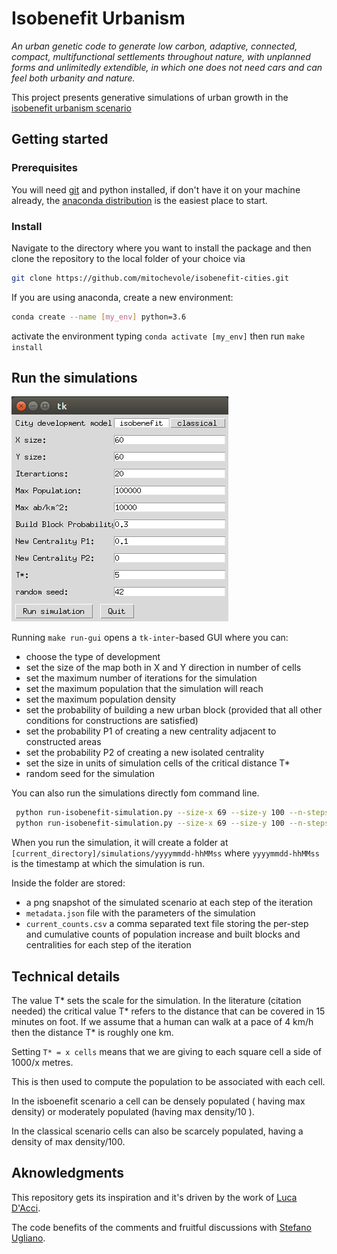 # Isobenefit Urbanism
*An urban genetic code to generate low carbon, adaptive, connected, compact, multifunctional settlements 
throughout nature, with unplanned forms and unlimitedly extendible, 
in which one does not need cars and can feel both urbanity and nature.*

This project presents generative simulations of urban growth in the [isobenefit urbanism scenario](https://lucadacci.wixsite.com/dacci/isobenefit-urbanism-morphogenesis)

## Getting started

### Prerequisites

You will need [git](https://git-scm.com/book/en/v2/Getting-Started-Installing-Git) and python installed, if don't have it on your machine already, the [anaconda distribution](https://docs.anaconda.com/anaconda/install/) is the easiest place to start.

### Install
Navigate to the directory where you want to install the package and then clone the repository to the local folder of your choice via
```bash
git clone https://github.com/mitochevole/isobenefit-cities.git
```

If you are using anaconda, create a new environment:
```bash
conda create --name [my_env] python=3.6
```

activate the environment typing `conda activate [my_env]`
then run `make install`

## Run the simulations

![GUI interface](gui-interface-example.png?raw=true)

Running `make run-gui` opens a `tk-inter`-based GUI 
where you can: 
- choose the type of development
- set the size of the map both in X and Y direction in number of cells
- set the maximum number of iterations for the simulation
- set the maximum population that the simulation will reach
- set the maximum population density
- set the probability of building a new urban block (provided that all other conditions for constructions are satisfied)
- set the probability P1 of creating a new centrality adjacent to constructed areas
- set the probability P2 of creating a new isolated centrality
- set the size in units of simulation cells of the critical distance T*
- random seed for the simulation




You can also run the simulations directly fom command line.
```bash
 python run-isobenefit-simulation.py --size-x 69 --size-y 100 --n-steps 20 --initialization-mode image --input-filepath initial_config_1.png
 python run-isobenefit-simulation.py --size-x 69 --size-y 100 --n-steps 20 --initialization-mode list --build-probability 0.3 --neighboring-centrality-probability 0.01 --isolated-centrality-probability 0.05

```

When you run the simulation, it will create a folder at `[current_directory]/simulations/yyyymmdd-hhMMss`
where `yyyymmdd-hhMMss` is the timestamp at which the simulation is run.

Inside the folder are stored:
- a png snapshot of the simulated scenario at each step of the iteration
- `metadata.json` file with the parameters of the simulation
- `current_counts.csv` a comma separated text file storing the per-step and cumulative counts of population increase and built blocks and centralities for each step of the iteration

## Technical details
The value T* sets the scale for the simulation. 
In the literature (citation needed) the critical value T* refers to the distance that can be covered in 15 minutes on foot.
If we assume that a human can walk at a pace of 4 km/h then the distance T* is roughly one km.

Setting `T* = x cells` means that we are giving to each square cell a side of 1000/x metres.

This is then used to compute the population to be associated with each cell.

In the isboenefit scenario a cell can be densely populated ( having max density)
or moderately populated (having max density/10 ).

In the classical scenario cells can also be scarcely populated, having a density of max density/100. 


## Aknowledgments

This repository gets its inspiration and it's driven by the work of [Luca D'Acci](https://sites.google.com/view/lucadacci).

The code benefits of the comments and fruitful discussions with [Stefano Ugliano](https://about.me/stefanougliano).